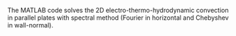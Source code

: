 The MATLAB code solves the 2D electro-thermo-hydrodynamic convection in parallel plates with spectral method (Fourier in horizontal and Chebyshev in wall-normal).
